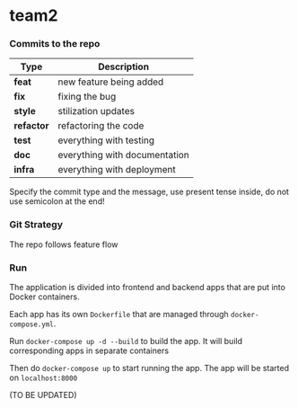 # team2

### Commits to the repo

| Type         | Description                   |
|--------------|-------------------------------|
| **feat**     | new feature being added       |
| **fix**      | fixing the bug                |
| **style**    | stilization updates           |
| **refactor** | refactoring the code          |
| **test**     | everything with testing       |
| **doc**      | everything with documentation |
| **infra**    | everything with deployment    |

Specify the commit type and the message, use present tense inside, do not use semicolon at the end!


### Git Strategy 

The repo follows feature flow


### Run

The application is divided into frontend and backend apps that are put into Docker containers. 

Each app has its own ```Dockerfile``` that are managed through ```docker-compose.yml```.

Run ```docker-compose up -d --build``` to build the app. It will build corresponding apps in separate containers

Then do ```docker-compose up``` to start running the app. The app will be started on ```localhost:8000```

(TO BE UPDATED)
